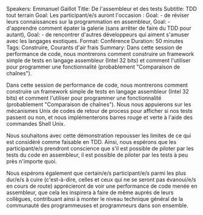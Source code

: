 Speakers: Emmanuel Gaillot
Title: De l'assembleur et des tests
Subtitle: TDD tout terrain
Goal: Les participant/e/s auront l'occasion :
Goal: - de réviser leurs connaissances sur la programmation en assembleur,
Goal: - d'apprendre comment épater la galerie (sans arrêter de faire du TDD pour autant),
Goal: - de rencontrer d'autres développeurs qui aiment s'amuser avec les langages exotiques.
Format: Conférence
Duration: 50 minutes
Tags: Construire, Courants d'air frais
Summary: Dans cette session de performance de code, nous montrerons comment construire un framework simple de tests en langage assembleur (Intel 32 bits) et comment l'utiliser pour programmer une fonctionnalité (probablement "Comparaison de chaînes").

Dans cette session de performance de code, nous montrerons comment construire un framework simple de tests en langage assembleur (Intel 32 bits) et comment l'utiliser pour programmer une fonctionnalité (probablement "Comparaison de chaînes"). Nous nous appuierons sur les mécanismes Unix de codes de retour de process pour afficher si nos tests passent ou non, et nous implémenterons barres rouge et verte à l'aide des commandes Shell Unix.

Nous souhaitons avec cette démonstration repousser les limites de ce qui est considéré comme faisable en TDD. Ainsi, nous espérons que les participant/e/s prendront conscience que s'il est possible de piloter par les tests du code en assembleur, il est possible de piloter par les tests à peu près n'importe quoi.

Nous espérons également que certain/e/s participant/e/s parmi les plus dur/e/s à cuire (c'est-à-dire, celles et ceux qui ne se seront pas évanoui/e/s en cours de route) apprécieront de voir une performance de code menée en assembleur, que cela les inspirera à faire de même auprès de leurs collègues, contribuant ainsi à monter le niveau technique général de la communauté des programmeuses et programmeurs dans son ensemble.
